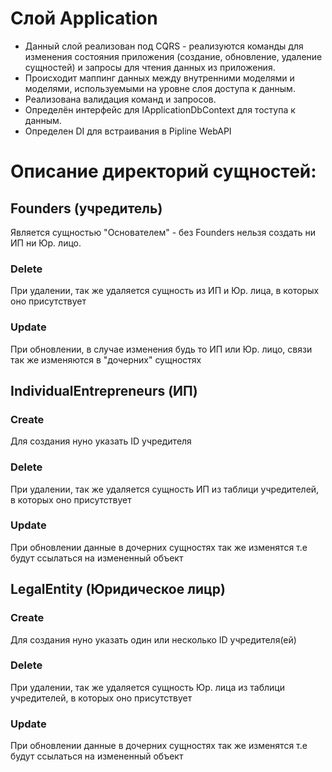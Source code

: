# Cлой Application
- Данный слой реализован под CQRS - реализуются команды для изменения состояния приложения (создание, обновление, удаление сущностей) и запросы для чтения данных из приложения.
- Происходит маппинг данных между внутренними моделями и моделями, используемыми на уровне слоя доступа к данным.
- Реализована валидация команд и запросов.
- Определён интерфейс для IApplicationDbContext для тоступа к данным.
- Определен DI для встраивания в Pipline WebAPI

# Описание директорий сущностей:
## Founders (учредитель)
Является сущностью "Основателем" - без Founders нельзя создать ни ИП ни Юр. лицо.
 
### Delete
При удалении, так же удаляется сущность из ИП и Юр. лица, в которых оно присутствует

### Update
При обновлении, в случае изменения будь то ИП или Юр. лицо, связи так же изменяются в "дочерних" сущностях

## IndividualEntrepreneurs (ИП)
### Create
Для создания нуно указать ID учредителя

### Delete
При удалении, так же удаляется сущность ИП из таблици учредителей, в которых оно присутствует

### Update
При обновлении данные в дочерних сущностях так же изменятся т.е будут ссылаться на измененный объект

## LegalEntity (Юридическое лицр)
### Create
Для создания нуно указать один или несколько ID учредителя(ей)

### Delete
При удалении, так же удаляется сущность Юр. лица из таблици учредителей, в которых оно присутствует

### Update
При обновлении данные в дочерних сущностях так же изменятся т.е будут ссылаться на измененный объект
